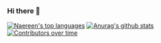 ### Hi there 👋
[![Naereen's top languages](https://github-readme-stats.vercel.app/api/top-langs/?username=RexSanos&theme=blue-green)](https://github.com/anuraghazra/github-readme-stats)
[![Anurag's github stats](https://github-readme-stats.vercel.app/api?username=RexSanos&theme=blue-green)](https://github.com/anuraghazra/github-readme-stats)
[![Contributors over time](https://contributor-graph-api.apiseven.com/contributors-svg?chart=contributorOverTime&repo=RexSanos/badges)](https://www.apiseven.com/en/contributor-graph?chart=contributorOverTime&repo=RexSanos/badges)
<!--
**RexSanos/RexSanos** is a ✨ _special_ ✨ repository because its `README.md` (this file) appears on your GitHub profile.

Here are some ideas to get you started:

- 🔭 I’m currently working on ...
- 🌱 I’m currently learning ...
- 👯 I’m looking to collaborate on ...
- 🤔 I’m looking for help with ...
- 💬 Ask me about ...
- 📫 How to reach me: ...
- 😄 Pronouns: ...
- ⚡ Fun fact: ...
-->

